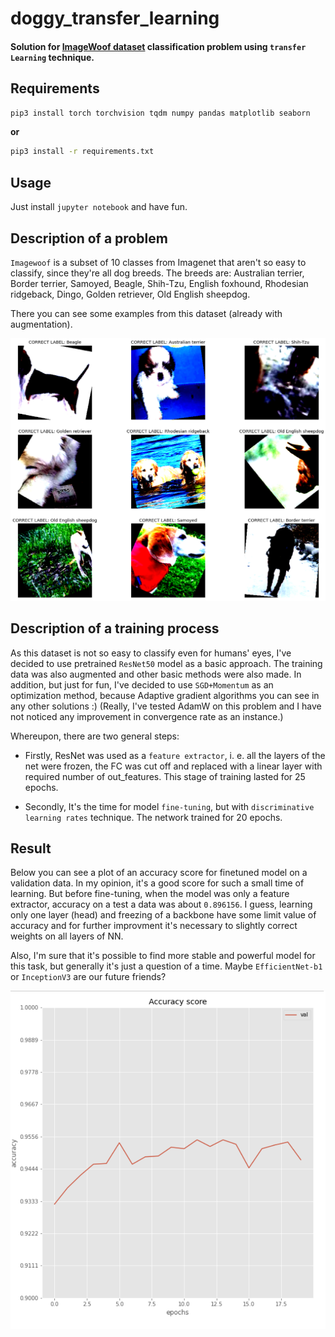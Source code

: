 # doggy_transfer_learning
#### Solution for [ImageWoof dataset](https://github.com/fastai/imagenette) classification problem using `transfer Learning` technique.

## Requirements

```bash
pip3 install torch torchvision tqdm numpy pandas matplotlib seaborn
```
**or**

```bash
pip3 install -r requirements.txt
```

## Usage
Just install `jupyter notebook` and have fun.

## Description of a problem
`Imagewoof` is a subset of 10 classes from Imagenet that aren't so easy to classify, since they're all dog breeds. The breeds are: Australian terrier, Border terrier, Samoyed, Beagle, Shih-Tzu, English foxhound, Rhodesian ridgeback, Dingo, Golden retriever, Old English sheepdog.

There you can see some examples from this dataset (already with augmentation).


![data](static/data.png)

## Description of a training process
As this dataset is not so easy to classify even for humans' eyes, I've decided to use pretrained `ResNet50` model as a basic approach. The training data was also augmented and other basic methods were also made. In addition, but just for fun, I've decided to use `SGD+Momentum` as an optimization method, because Adaptive gradient algorithms you can see in any other solutions :) (Really, I've tested AdamW on this problem and I have not noticed any improvement in 
convergence rate as an instance.)

Whereupon, there are two general steps:
- Firstly, ResNet was used as a `feature extractor`, i. e. all the layers of the net were frozen, the FC was cut off and replaced with a linear layer with required number of out_features. This stage of training lasted for 25 epochs.

- Secondly, It's the time for model `fine-tuning`, but with `discriminative learning rates` technique. The network trained for 20 epochs.

## Result
Below you can see a plot of an accuracy score for finetuned model on a validation data. In my opinion, it's a good score for such a small time of learning.
But before fine-tuning, when the model was only a feature extractor, accuracy on a test a data was about `0.896156`. I guess, learning only one layer (head) and freezing of a backbone have some limit value of accuracy and for further improvment it's necessary to slightly correct weights on all layers of NN.

Also, I'm sure that it's possible to find more stable and powerful model for this task, but generally it's just a question of a time. Maybe `EfficientNet-b1` or `InceptionV3` are our future friends? 

![accuracy](static/accuracy.png)
